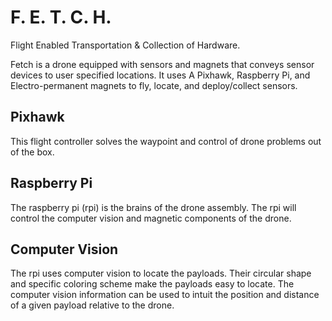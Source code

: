 # F. E. T. C. H.
Flight Enabled Transportation & Collection of Hardware.

Fetch is a drone equipped with sensors and magnets that conveys sensor devices
to user specified locations. It uses A Pixhawk, Raspberry Pi, and Electro-permanent 
magnets to fly, locate, and deploy/collect sensors.

## Pixhawk
This flight controller solves the waypoint and control of drone problems out of the box.

## Raspberry Pi
The raspberry pi (rpi) is the brains of the drone assembly. The rpi will control the computer vision and magnetic
components of the drone.

## Computer Vision
The rpi uses computer vision to locate the payloads. Their circular shape and specific coloring scheme make
the payloads easy to locate. The computer vision information can be used to intuit the position and distance
of a given payload relative to the drone.
